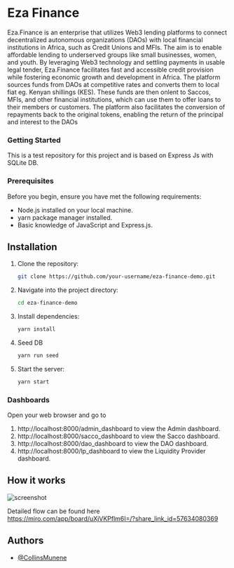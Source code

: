 
# Eza Finance

Eza.Finance is an enterprise that utilizes Web3 lending platforms to connect decentralized autonomous organizations (DAOs) with local financial institutions in Africa, such as Credit Unions and MFIs. 
The aim is to enable affordable lending to underserved groups like small businesses, women, and youth. By leveraging Web3 technology and settling payments in usable legal tender, Eza.Finance facilitates fast and accessible credit provision while fostering economic growth and development in Africa.
The platform sources funds from DAOs at competitive rates and converts them to local fiat eg. Kenyan shillings (KES). These funds are then onlent to Saccos, MFIs, and other financial institutions, which can use them to offer loans to their members or customers. The platform also facilitates the conversion of repayments back to the original tokens, enabling the return of the principal and interest to the DAOs

### Getting Started
This is a test repository for this project and is based on Express Js with SQLite DB.

### Prerequisites

Before you begin, ensure you have met the following requirements:

- Node.js installed on your local machine.
- yarn package manager installed.
- Basic knowledge of JavaScript and Express.js.

## Installation

1. Clone the repository:
    ```bash
   git clone https://github.com/your-username/eza-finance-demo.git

2. Navigate into the project directory:
    ```bash
    cd eza-finance-demo

3. Install dependencies:
    ```bash
    yarn install
4. Seed DB
    ```bash
    yarn run seed
5. Start the server:
   ```bash
   yarn start


### Dashboards

Open your web browser and go to

1. http://localhost:8000/admin_dashboard to view the Admin dashboard.
2. http://localhost:8000/sacco_dashboard to view the Sacco dashboard.
3. http://localhost:8000/dao_dashboard to view the DAO dashboard.
4. http://localhost:8000/lp_dashboard to view the Liquidity Provider dashboard.


## How it works
![screenshot](V2_EZA_Technical_Diagram.jpg)

Detailed flow can be found here https://miro.com/app/board/uXjVKPflm6I=/?share_link_id=57634080369
## Authors

- [@CollinsMunene](https://github.com/CollinsMunene)

